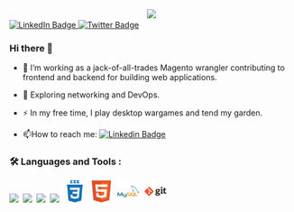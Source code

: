 <div id="header" align="center">
  <img src="https://media.giphy.com/media/M9gbBd9nbDrOTu1Mqx/giphy.gif" width="100"/>
</div>

<div id="badges">
  <a href="https://www.linkedin.com/in/jack-hughes-16662613/">
    <img src="https://img.shields.io/badge/LinkedIn-blue?style=for-the-badge&logo=linkedin&logoColor=white" alt="LinkedIn Badge"/>
  </a>
  <a href="https://twitter.com/MrJackHughes">
    <img src="https://img.shields.io/badge/Twitter-blue?style=for-the-badge&logo=twitter&logoColor=white" alt="Twitter Badge"/>
  </a>
</div>

### Hi there 👋

- :telescope: I’m working as a jack-of-all-trades Magento wrangler contributing to frontend and backend for building web applications.

- :seedling: Exploring networking and DevOps.

- :zap: In my free time, I play desktop wargames and tend my garden.

- :mailbox:How to reach me: [![Linkedin Badge](https://img.shields.io/badge/-Jack_Hughes-blue?style=flat&logo=Linkedin&logoColor=white)](https://www.linkedin.com/in/jack-hughes-16662613/)

### :hammer_and_wrench: Languages and Tools :
<div>
  <img src="https://cdn.jsdelivr.net/gh/devicons/devicon/icons/c/c-original.svg" />&nbsp;
  <img src="https://cdn.jsdelivr.net/gh/devicons/devicon/icons/cplusplus/cplusplus-original.svg" />&nbsp;
  <img src="https://cdn.jsdelivr.net/gh/devicons/devicon/icons/csharp/csharp-original.svg" />&nbsp;
  <img src="https://cdn.jsdelivr.net/gh/devicons/devicon/icons/magento/magento-original.svg" />&nbsp;
  <img src="https://github.com/devicons/devicon/blob/master/icons/css3/css3-plain-wordmark.svg"  title="CSS3" alt="CSS" width="40" height="40"/>&nbsp;
  <img src="https://github.com/devicons/devicon/blob/master/icons/html5/html5-original.svg" title="HTML5" alt="HTML" width="40" height="40"/>&nbsp;
  <img src="https://github.com/devicons/devicon/blob/master/icons/mysql/mysql-original-wordmark.svg" title="MySQL"  alt="MySQL" width="40" height="40"/>&nbsp;
  <img src="https://github.com/devicons/devicon/blob/master/icons/git/git-original-wordmark.svg" title="Git" **alt="Git" width="40" height="40"/>
</div>
